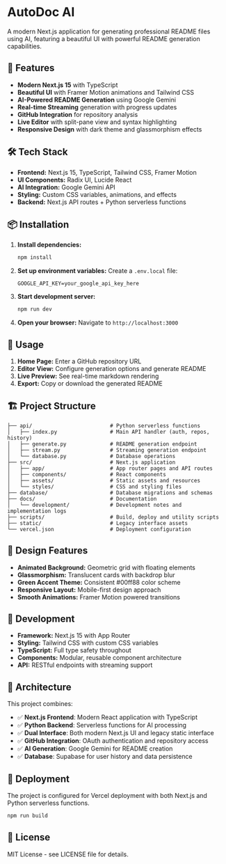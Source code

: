 # AutoDoc AI

A modern Next.js application for generating professional README files using AI, featuring a beautiful UI with powerful README generation capabilities.

## 🚀 Features

- **Modern Next.js 15** with TypeScript
- **Beautiful UI** with Framer Motion animations and Tailwind CSS
- **AI-Powered README Generation** using Google Gemini
- **Real-time Streaming** generation with progress updates
- **GitHub Integration** for repository analysis
- **Live Editor** with split-pane view and syntax highlighting
- **Responsive Design** with dark theme and glassmorphism effects

## 🛠️ Tech Stack

- **Frontend:** Next.js 15, TypeScript, Tailwind CSS, Framer Motion
- **UI Components:** Radix UI, Lucide React
- **AI Integration:** Google Gemini API
- **Styling:** Custom CSS variables, animations, and effects
- **Backend:** Next.js API routes + Python serverless functions

## 📦 Installation

1. **Install dependencies:**
   ```bash
   npm install
   ```

2. **Set up environment variables:**
   Create a `.env.local` file:
   ```
   GOOGLE_API_KEY=your_google_api_key_here
   ```

3. **Start development server:**
   ```bash
   npm run dev
   ```

4. **Open your browser:**
   Navigate to `http://localhost:3000`

## 🎯 Usage

1. **Home Page:** Enter a GitHub repository URL
2. **Editor View:** Configure generation options and generate README
3. **Live Preview:** See real-time markdown rendering
4. **Export:** Copy or download the generated README

## 🏗️ Project Structure

```
├── api/                         # Python serverless functions
│   ├── index.py                 # Main API handler (auth, repos, history)
│   ├── generate.py              # README generation endpoint
│   ├── stream.py                # Streaming generation endpoint
│   └── database.py              # Database operations
├── src/                         # Next.js application
│   ├── app/                     # App router pages and API routes
│   ├── components/              # React components
│   ├── assets/                  # Static assets and resources
│   └── styles/                  # CSS and styling files
├── database/                    # Database migrations and schemas
├── docs/                        # Documentation
│   └── development/             # Development notes and implementation logs
├── scripts/                     # Build, deploy and utility scripts
├── static/                      # Legacy interface assets
└── vercel.json                  # Deployment configuration
```

## 🎨 Design Features

- **Animated Background:** Geometric grid with floating elements
- **Glassmorphism:** Translucent cards with backdrop blur
- **Green Accent Theme:** Consistent #00ff88 color scheme
- **Responsive Layout:** Mobile-first design approach
- **Smooth Animations:** Framer Motion powered transitions

## 🔧 Development

- **Framework:** Next.js 15 with App Router
- **Styling:** Tailwind CSS with custom CSS variables
- **TypeScript:** Full type safety throughout
- **Components:** Modular, reusable component architecture
- **API:** RESTful endpoints with streaming support

## 🔧 Architecture

This project combines:
- ✅ **Next.js Frontend**: Modern React application with TypeScript
- ✅ **Python Backend**: Serverless functions for AI processing
- ✅ **Dual Interface**: Both modern Next.js UI and legacy static interface
- ✅ **GitHub Integration**: OAuth authentication and repository access
- ✅ **AI Generation**: Google Gemini for README creation
- ✅ **Database**: Supabase for user history and data persistence

## 🚀 Deployment

The project is configured for Vercel deployment with both Next.js and Python serverless functions.

```bash
npm run build
```

## 📄 License

MIT License - see LICENSE file for details.